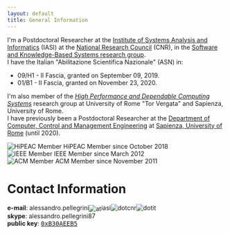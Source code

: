 ```yaml
---
layout: default
title: General Information
---
```


I'm a Postdoctoral Researcher at the [Institute of Systems Analysis and Informatics](http://www.iasi.cnr.it/) (IASI) at the [National Research Council](https://www.cnr.it/) (CNR), in the [Software and Knowledge-Based Systems research group](http://saks-wiki.iasi.cnr.it/xwiki/bin/view/Portal/public/).<br/>I have  the Italian "Abilitazione Scientifica Nazionale" (ASN) in:

* 09/H1 - II Fascia, granted on September 09, 2019.
* 01/B1 - II Fascia, granted on November 23, 2020.

I'm also member of the *[High Performance and Dependable Computing Systems](http://www.dis.uniroma1.it/~hpdcs)* research group at University of Rome "Tor Vergata" and Sapienza, University of Rome.<br/>
I have previously been a Postdoctoral Researcher at the [Department of Computer, Control and Management Engineering](https://www.diag.uniroma1.it/en) at [Sapienza, University of Rome](https://www.uniroma1.it/en/) (until 2020).


<div class="valign-wrapper">
<img alt="HiPEAC Member" src="{{ site.url }}/images/hipeac.png"/> HiPEAC Member since October 2018
</div>
<div class="valign-wrapper">
<img alt="IEEE Member" src="{{ site.url }}/images/IEEE_member.png"/> IEEE Member since March 2012
</div>
<div class="valign-wrapper">
<img alt="ACM Member" src="{{ site.url }}/images/ACM_member.png"/> ACM Member since November 2011
</div>


Contact Information
===================

**e-mail**: alessandro.pellegrini<img src="images/at.gif" alt=" at " style="vertical-align:middle;"/>iasi<img src="images/dot.gif" alt=" dot " />cnr<img src="images/dot.gif" alt=" dot " />it  
**skype**: alessandro.pellegrini87  
**public key**: <a href="http://pgp.mit.edu:11371/pks/lookup?search=0x727B52C0B30AEEB5" target="_blank"><span style="font-family: monospace;">0xB30AEEB5</span></a>
